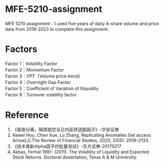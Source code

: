 # MFE-5210-assignment
MFE 5210 assignment：I used five years of daily A-share volume and price data from 2019-2023 to complete this assignment.

# Factors
Factor 1：Volatility Factor  
Factor 2：Momentum Factor  
Factor 3：VPT（Volume price trend）  
Factor 4：Overnight Gap Factor  
Factor 5：Coefficient of Variation of Illiquidity  
Factor 6：Turnover volatility factor  

# Reference
1. 《昼夜分离，隔夜跳空与日内反转选股因子》-华安证券  
2.  Kewei Hou, Chen Xue, Lu Zhang, Replicating Anomalies Get access Arrow[J].The Review of Financial Studies, 2020, 33(5): 2019–2133.
3. 《技术类新Alpha因子的批量测试》-东方证券-20170217
4.  Akbas, Ferhat 1981- (2011). The Volatility of Liquidity and Expected Stock Returns. Doctoral dissertation, Texas A & M University.

